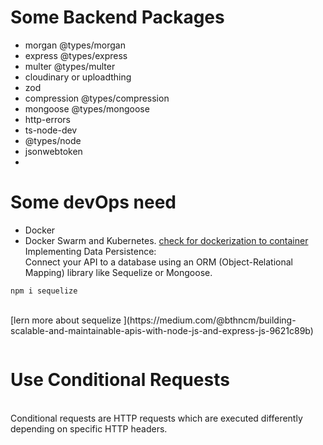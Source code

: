 
# Some Backend Packages
- morgan @types/morgan
- express @types/express
- multer @types/multer
- cloudinary or uploadthing
- zod
- compression @types/compression
- mongoose @types/mongoose
- http-errors
- ts-node-dev
- @types/node
- jsonwebtoken
- 

  # Some devOps need
  - Docker
  -  Docker Swarm and Kubernetes.
 [check for dockerization to container](https://javascript.plainenglish.io/build-a-production-ready-node-express-api-with-docker-9a45443427a0) <br />
Implementing Data Persistence:<br />
Connect your API to a database using an ORM (Object-Relational Mapping) library like Sequelize or Mongoose.<br />
```npm,yarn
npm i sequelize
```
<br/>
[lern more about sequelize ](https://medium.com/@bthncm/building-scalable-and-maintainable-apis-with-node-js-and-express-js-9621c89b)

```js

```

# Use Conditional Requests 
<br/>
Conditional requests are HTTP requests which are executed differently depending on specific HTTP headers.
